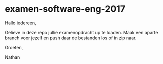 # examen-software-eng-2017

Hallo iedereen,

Gelieve in deze repo jullie examenopdracht up te loaden. Maak een aparte branch voor jezelf en push daar de bestanden los of in zip naar.

Groeten,

Nathan
